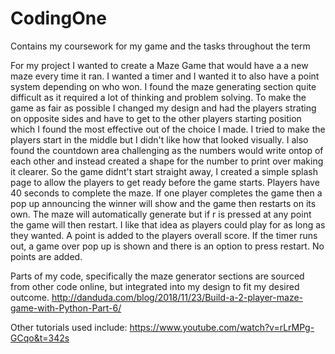 # CodingOne
Contains my coursework for my game and the tasks throughout the term


For my project I wanted to create a Maze Game that would have a a new maze every time it ran.
I wanted a timer and I wanted it to also have a point system depending on who won.
I found the maze generating section quite difficult as it required a lot of thinking and problem solving.
To make the game as fair as possible I changed my design and had the players strating on opposite sides and have to get to the other players starting position which I found the most effective out of the choice I made. 
I tried to make the players start in the middle but I didn't like how that looked visually.
I also found the countdown area challenging as the numbers would write ontop of each other and instead created a shape for the number to print over making it clearer.
So the game didnt't start straight away, I created a simple splash page to allow the players to get ready before the game starts.
Players have 40 seconds to complete the maze.
If one player completes the game then a pop up announcing the winner will show and the game then restarts on its own.
The maze will automatically generate but if r is pressed at any point the game will then restart.
I like that idea as players could play for as long as they wanted.
A point is added to the players overall score.
If the timer runs out, a game over pop up is shown and there is an option to press restart. No points are added.


Parts of my code, specifically the maze generator sections are sourced from other code online, but integrated into my design to fit my desired outcome.
http://danduda.com/blog/2018/11/23/Build-a-2-player-maze-game-with-Python-Part-6/

Other tutorials used include:
https://www.youtube.com/watch?v=rLrMPg-GCqo&t=342s

